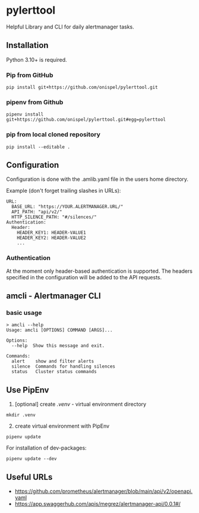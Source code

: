 # pylerttool
Helpful Library and CLI for daily alertmanager tasks.

## Installation
Python 3.10+ is required.
### Pip from GitHub
```
pip install git+https://github.com/onispel/pylerttool.git
```
### pipenv from Github
```
pipenv install git+https://github.com/onispel/pylerttool.git#egg=pylerttool
```
### pip from local cloned repository
```
pip install --editable .
```
## Configuration
Configuration is done with the .amlib.yaml file in the users home directory.

Example (don't forget trailing slashes in URLs):
```
URL:
  BASE_URL: "https://YOUR.ALERTMANAGER.URL/"
  API_PATH: "api/v2/"
  HTTP_SILENCE_PATH: "#/silences/"
Authentication:
  Header:
    HEADER_KEY1: HEADER-VALUE1
    HEADER_KEY2: HEADER-VALUE2
    ...
```

### Authentication
At the moment only header-based authentication is supported. The headers specified in the configuration will be added to the API requests.
## amcli - Alertmanager CLI
### basic usage
```
> amcli --help
Usage: amcli [OPTIONS] COMMAND [ARGS]...

Options:
  --help  Show this message and exit.

Commands:
  alert    show and filter alerts
  silence  Commands for handling silences
  status   Cluster status commands
```
## Use PipEnv
1. [optional] create *.venv* - virtual environment directory
```
mkdir .venv
```
2. create virtual environment with PipEnv
```
pipenv update
```
For installation of dev-packages:
```
pipenv update --dev
```

## Useful URLs
- https://github.com/prometheus/alertmanager/blob/main/api/v2/openapi.yaml
- https://app.swaggerhub.com/apis/megrez/alertmanager-api/0.0.1#/